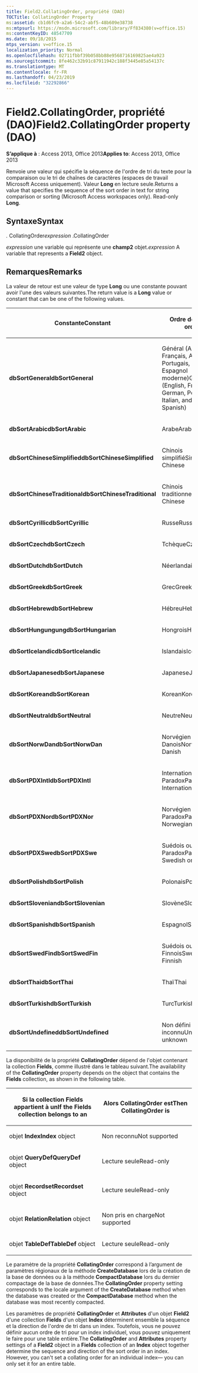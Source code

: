 ```yaml
---
title: Field2.CollatingOrder, propriété (DAO)
TOCTitle: CollatingOrder Property
ms:assetid: cb1d6fc9-a2a6-54c2-abf5-48b609e38738
ms:mtpsurl: https://msdn.microsoft.com/library/Ff834380(v=office.15)
ms:contentKeyID: 48547709
ms.date: 09/18/2015
mtps_version: v=office.15
localization_priority: Normal
ms.openlocfilehash: 02711fbbf39b058bb88e9568716169825ae4a923
ms.sourcegitcommit: 8fe462c32b91c87911942c188f3445e85a54137c
ms.translationtype: MT
ms.contentlocale: fr-FR
ms.lasthandoff: 04/23/2019
ms.locfileid: "32292866"
---
```

# <a name="field2collatingorder-property-dao"></a><span data-ttu-id="6aa62-102">Field2.CollatingOrder, propriété (DAO)</span><span class="sxs-lookup"><span data-stu-id="6aa62-102">Field2.CollatingOrder property (DAO)</span></span>


<span data-ttu-id="6aa62-103">**S’applique à** : Access 2013, Office 2013</span><span class="sxs-lookup"><span data-stu-id="6aa62-103">**Applies to**: Access 2013, Office 2013</span></span>

<span data-ttu-id="6aa62-p101">Renvoie une valeur qui spécifie la séquence de l'ordre de tri du texte pour la comparaison ou le tri de chaînes de caractères (espaces de travail Microsoft Access uniquement). Valeur **Long** en lecture seule.</span><span class="sxs-lookup"><span data-stu-id="6aa62-p101">Returns a value that specifies the sequence of the sort order in text for string comparison or sorting (Microsoft Access workspaces only). Read-only **Long**.</span></span>

## <a name="syntax"></a><span data-ttu-id="6aa62-106">Syntaxe</span><span class="sxs-lookup"><span data-stu-id="6aa62-106">Syntax</span></span>

<span data-ttu-id="6aa62-107">*.* CollatingOrder</span><span class="sxs-lookup"><span data-stu-id="6aa62-107">*expression* .CollatingOrder</span></span>

<span data-ttu-id="6aa62-108">*expression* une variable qui représente une **champ2** objet.</span><span class="sxs-lookup"><span data-stu-id="6aa62-108">*expression* A variable that represents a **Field2** object.</span></span>

## <a name="remarks"></a><span data-ttu-id="6aa62-109">Remarques</span><span class="sxs-lookup"><span data-stu-id="6aa62-109">Remarks</span></span>

<span data-ttu-id="6aa62-110">La valeur de retour est une valeur de type **Long** ou une constante pouvant avoir l'une des valeurs suivantes.</span><span class="sxs-lookup"><span data-stu-id="6aa62-110">The return value is a **Long** value or constant that can be one of the following values.</span></span>

<table>
<colgroup>
<col style="width: 50%" />
<col style="width: 50%" />
</colgroup>
<thead>
<tr class="header">
<th><p><span data-ttu-id="6aa62-111">Constante</span><span class="sxs-lookup"><span data-stu-id="6aa62-111">Constant</span></span></p></th>
<th><p><span data-ttu-id="6aa62-112">Ordre de tri</span><span class="sxs-lookup"><span data-stu-id="6aa62-112">Sort order</span></span></p></th>
</tr>
</thead>
<tbody>
<tr class="odd">
<td><p><span data-ttu-id="6aa62-113"><strong>dbSortGeneral</strong></span><span class="sxs-lookup"><span data-stu-id="6aa62-113"><strong>dbSortGeneral</strong></span></span></p></td>
<td><p><span data-ttu-id="6aa62-114">Général (Anglais, Français, Allemand, Portugais, Italien et Espagnol moderne)</span><span class="sxs-lookup"><span data-stu-id="6aa62-114">General (English, French, German, Portuguese, Italian, and Modern Spanish)</span></span></p></td>
</tr>
<tr class="even">
<td><p><span data-ttu-id="6aa62-115"><strong>dbSortArabic</strong></span><span class="sxs-lookup"><span data-stu-id="6aa62-115"><strong>dbSortArabic</strong></span></span></p></td>
<td><p><span data-ttu-id="6aa62-116">Arabe</span><span class="sxs-lookup"><span data-stu-id="6aa62-116">Arabic</span></span></p></td>
</tr>
<tr class="odd">
<td><p><span data-ttu-id="6aa62-117"><strong>dbSortChineseSimplified</strong></span><span class="sxs-lookup"><span data-stu-id="6aa62-117"><strong>dbSortChineseSimplified</strong></span></span></p></td>
<td><p><span data-ttu-id="6aa62-118">Chinois simplifié</span><span class="sxs-lookup"><span data-stu-id="6aa62-118">Simplified Chinese</span></span></p></td>
</tr>
<tr class="even">
<td><p><span data-ttu-id="6aa62-119"><strong>dbSortChineseTraditional</strong></span><span class="sxs-lookup"><span data-stu-id="6aa62-119"><strong>dbSortChineseTraditional</strong></span></span></p></td>
<td><p><span data-ttu-id="6aa62-120">Chinois traditionnel</span><span class="sxs-lookup"><span data-stu-id="6aa62-120">Traditional Chinese</span></span></p></td>
</tr>
<tr class="odd">
<td><p><span data-ttu-id="6aa62-121"><strong>dbSortCyrillic</strong></span><span class="sxs-lookup"><span data-stu-id="6aa62-121"><strong>dbSortCyrillic</strong></span></span></p></td>
<td><p><span data-ttu-id="6aa62-122">Russe</span><span class="sxs-lookup"><span data-stu-id="6aa62-122">Russian</span></span></p></td>
</tr>
<tr class="even">
<td><p><span data-ttu-id="6aa62-123"><strong>dbSortCzech</strong></span><span class="sxs-lookup"><span data-stu-id="6aa62-123"><strong>dbSortCzech</strong></span></span></p></td>
<td><p><span data-ttu-id="6aa62-124">Tchèque</span><span class="sxs-lookup"><span data-stu-id="6aa62-124">Czech</span></span></p></td>
</tr>
<tr class="odd">
<td><p><span data-ttu-id="6aa62-125"><strong>dbSortDutch</strong></span><span class="sxs-lookup"><span data-stu-id="6aa62-125"><strong>dbSortDutch</strong></span></span></p></td>
<td><p><span data-ttu-id="6aa62-126">Néerlandais</span><span class="sxs-lookup"><span data-stu-id="6aa62-126">Dutch</span></span></p></td>
</tr>
<tr class="even">
<td><p><span data-ttu-id="6aa62-127"><strong>dbSortGreek</strong></span><span class="sxs-lookup"><span data-stu-id="6aa62-127"><strong>dbSortGreek</strong></span></span></p></td>
<td><p><span data-ttu-id="6aa62-128">Grec</span><span class="sxs-lookup"><span data-stu-id="6aa62-128">Greek</span></span></p></td>
</tr>
<tr class="odd">
<td><p><span data-ttu-id="6aa62-129"><strong>dbSortHebrew</strong></span><span class="sxs-lookup"><span data-stu-id="6aa62-129"><strong>dbSortHebrew</strong></span></span></p></td>
<td><p><span data-ttu-id="6aa62-130">Hébreu</span><span class="sxs-lookup"><span data-stu-id="6aa62-130">Hebrew</span></span></p></td>
</tr>
<tr class="even">
<td><p><span data-ttu-id="6aa62-131"><strong>dbSortHungungung</strong></span><span class="sxs-lookup"><span data-stu-id="6aa62-131"><strong>dbSortHungarian</strong></span></span></p></td>
<td><p><span data-ttu-id="6aa62-132">Hongrois</span><span class="sxs-lookup"><span data-stu-id="6aa62-132">Hungarian</span></span></p></td>
</tr>
<tr class="odd">
<td><p><span data-ttu-id="6aa62-133"><strong>dbSortIcelandic</strong></span><span class="sxs-lookup"><span data-stu-id="6aa62-133"><strong>dbSortIcelandic</strong></span></span></p></td>
<td><p><span data-ttu-id="6aa62-134">Islandais</span><span class="sxs-lookup"><span data-stu-id="6aa62-134">Icelandic</span></span></p></td>
</tr>
<tr class="even">
<td><p><span data-ttu-id="6aa62-135"><strong>dbSortJapanese</strong></span><span class="sxs-lookup"><span data-stu-id="6aa62-135"><strong>dbSortJapanese</strong></span></span></p></td>
<td><p><span data-ttu-id="6aa62-136">Japanese</span><span class="sxs-lookup"><span data-stu-id="6aa62-136">Japanese</span></span></p></td>
</tr>
<tr class="odd">
<td><p><span data-ttu-id="6aa62-137"><strong>dbSortKorean</strong></span><span class="sxs-lookup"><span data-stu-id="6aa62-137"><strong>dbSortKorean</strong></span></span></p></td>
<td><p><span data-ttu-id="6aa62-138">Korean</span><span class="sxs-lookup"><span data-stu-id="6aa62-138">Korean</span></span></p></td>
</tr>
<tr class="even">
<td><p><span data-ttu-id="6aa62-139"><strong>dbSortNeutral</strong></span><span class="sxs-lookup"><span data-stu-id="6aa62-139"><strong>dbSortNeutral</strong></span></span></p></td>
<td><p><span data-ttu-id="6aa62-140">Neutre</span><span class="sxs-lookup"><span data-stu-id="6aa62-140">Neutral</span></span></p></td>
</tr>
<tr class="odd">
<td><p><span data-ttu-id="6aa62-141"><strong>dbSortNorwDan</strong></span><span class="sxs-lookup"><span data-stu-id="6aa62-141"><strong>dbSortNorwDan</strong></span></span></p></td>
<td><p><span data-ttu-id="6aa62-142">Norvégien ou Danois</span><span class="sxs-lookup"><span data-stu-id="6aa62-142">Norwegian or Danish</span></span></p></td>
</tr>
<tr class="even">
<td><p><span data-ttu-id="6aa62-143"><strong>dbSortPDXIntl</strong></span><span class="sxs-lookup"><span data-stu-id="6aa62-143"><strong>dbSortPDXIntl</strong></span></span></p></td>
<td><p><span data-ttu-id="6aa62-144">International Paradox</span><span class="sxs-lookup"><span data-stu-id="6aa62-144">Paradox International</span></span></p></td>
</tr>
<tr class="odd">
<td><p><span data-ttu-id="6aa62-145"><strong>dbSortPDXNor</strong></span><span class="sxs-lookup"><span data-stu-id="6aa62-145"><strong>dbSortPDXNor</strong></span></span></p></td>
<td><p><span data-ttu-id="6aa62-146">Norvégien ou Danois Paradox</span><span class="sxs-lookup"><span data-stu-id="6aa62-146">Paradox Norwegian or Danish</span></span></p></td>
</tr>
<tr class="even">
<td><p><span data-ttu-id="6aa62-147"><strong>dbSortPDXSwe</strong></span><span class="sxs-lookup"><span data-stu-id="6aa62-147"><strong>dbSortPDXSwe</strong></span></span></p></td>
<td><p><span data-ttu-id="6aa62-148">Suédois ou Finnois Paradox</span><span class="sxs-lookup"><span data-stu-id="6aa62-148">Paradox Swedish or Finnish</span></span></p></td>
</tr>
<tr class="odd">
<td><p><span data-ttu-id="6aa62-149"><strong>dbSortPolish</strong></span><span class="sxs-lookup"><span data-stu-id="6aa62-149"><strong>dbSortPolish</strong></span></span></p></td>
<td><p><span data-ttu-id="6aa62-150">Polonais</span><span class="sxs-lookup"><span data-stu-id="6aa62-150">Polish</span></span></p></td>
</tr>
<tr class="even">
<td><p><span data-ttu-id="6aa62-151"><strong>dbSortSlovenian</strong></span><span class="sxs-lookup"><span data-stu-id="6aa62-151"><strong>dbSortSlovenian</strong></span></span></p></td>
<td><p><span data-ttu-id="6aa62-152">Slovène</span><span class="sxs-lookup"><span data-stu-id="6aa62-152">Slovenian</span></span></p></td>
</tr>
<tr class="odd">
<td><p><span data-ttu-id="6aa62-153"><strong>dbSortSpanish</strong></span><span class="sxs-lookup"><span data-stu-id="6aa62-153"><strong>dbSortSpanish</strong></span></span></p></td>
<td><p><span data-ttu-id="6aa62-154">Espagnol</span><span class="sxs-lookup"><span data-stu-id="6aa62-154">Spanish</span></span></p></td>
</tr>
<tr class="even">
<td><p><span data-ttu-id="6aa62-155"><strong>dbSortSwedFin</strong></span><span class="sxs-lookup"><span data-stu-id="6aa62-155"><strong>dbSortSwedFin</strong></span></span></p></td>
<td><p><span data-ttu-id="6aa62-156">Suédois ou Finnois</span><span class="sxs-lookup"><span data-stu-id="6aa62-156">Swedish or Finnish</span></span></p></td>
</tr>
<tr class="odd">
<td><p><span data-ttu-id="6aa62-157"><strong>dbSortThai</strong></span><span class="sxs-lookup"><span data-stu-id="6aa62-157"><strong>dbSortThai</strong></span></span></p></td>
<td><p><span data-ttu-id="6aa62-158">Thaï</span><span class="sxs-lookup"><span data-stu-id="6aa62-158">Thai</span></span></p></td>
</tr>
<tr class="even">
<td><p><span data-ttu-id="6aa62-159"><strong>dbSortTurkish</strong></span><span class="sxs-lookup"><span data-stu-id="6aa62-159"><strong>dbSortTurkish</strong></span></span></p></td>
<td><p><span data-ttu-id="6aa62-160">Turc</span><span class="sxs-lookup"><span data-stu-id="6aa62-160">Turkish</span></span></p></td>
</tr>
<tr class="odd">
<td><p><span data-ttu-id="6aa62-161"><strong>dbSortUndefined</strong></span><span class="sxs-lookup"><span data-stu-id="6aa62-161"><strong>dbSortUndefined</strong></span></span></p></td>
<td><p><span data-ttu-id="6aa62-162">Non défini ou inconnu</span><span class="sxs-lookup"><span data-stu-id="6aa62-162">Undefined or unknown</span></span></p></td>
</tr>
</tbody>
</table>


<span data-ttu-id="6aa62-163">La disponibilité de la propriété **CollatingOrder** dépend de l'objet contenant la collection **Fields**, comme illustré dans le tableau suivant.</span><span class="sxs-lookup"><span data-stu-id="6aa62-163">The availability of the **CollatingOrder** property depends on the object that contains the **Fields** collection, as shown in the following table.</span></span>

<table>
<colgroup>
<col style="width: 50%" />
<col style="width: 50%" />
</colgroup>
<thead>
<tr class="header">
<th><p><span data-ttu-id="6aa62-164">Si la collection Fields appartient à un</span><span class="sxs-lookup"><span data-stu-id="6aa62-164">If the Fields collection belongs to an</span></span></p></th>
<th><p><span data-ttu-id="6aa62-165">Alors CollatingOrder est</span><span class="sxs-lookup"><span data-stu-id="6aa62-165">Then CollatingOrder is</span></span></p></th>
</tr>
</thead>
<tbody>
<tr class="odd">
<td><p><span data-ttu-id="6aa62-166">objet <strong>Index</strong></span><span class="sxs-lookup"><span data-stu-id="6aa62-166"><strong>Index</strong> object</span></span></p></td>
<td><p><span data-ttu-id="6aa62-167">Non reconnu</span><span class="sxs-lookup"><span data-stu-id="6aa62-167">Not supported</span></span></p></td>
</tr>
<tr class="even">
<td><p><span data-ttu-id="6aa62-168">objet <strong>QueryDef</strong></span><span class="sxs-lookup"><span data-stu-id="6aa62-168"><strong>QueryDef</strong> object</span></span></p></td>
<td><p><span data-ttu-id="6aa62-169">Lecture seule</span><span class="sxs-lookup"><span data-stu-id="6aa62-169">Read-only</span></span></p></td>
</tr>
<tr class="odd">
<td><p><span data-ttu-id="6aa62-170">objet <strong>Recordset</strong></span><span class="sxs-lookup"><span data-stu-id="6aa62-170"><strong>Recordset</strong> object</span></span></p></td>
<td><p><span data-ttu-id="6aa62-171">Lecture seule</span><span class="sxs-lookup"><span data-stu-id="6aa62-171">Read-only</span></span></p></td>
</tr>
<tr class="even">
<td><p><span data-ttu-id="6aa62-172">objet <strong>Relation</strong></span><span class="sxs-lookup"><span data-stu-id="6aa62-172"><strong>Relation</strong> object</span></span></p></td>
<td><p><span data-ttu-id="6aa62-173">Non pris en charge</span><span class="sxs-lookup"><span data-stu-id="6aa62-173">Not supported</span></span></p></td>
</tr>
<tr class="odd">
<td><p><span data-ttu-id="6aa62-174">objet <strong>TableDef</strong></span><span class="sxs-lookup"><span data-stu-id="6aa62-174"><strong>TableDef</strong> object</span></span></p></td>
<td><p><span data-ttu-id="6aa62-175">Lecture seule</span><span class="sxs-lookup"><span data-stu-id="6aa62-175">Read-only</span></span></p></td>
</tr>
</tbody>
</table>


<span data-ttu-id="6aa62-176">Le paramètre de la propriété **CollatingOrder** correspond à l’argument de paramètres régionaux de la méthode **CreateDatabase** lors de la création de la base de données ou à la méthode **CompactDatabase** lors du dernier compactage de la base de données.</span><span class="sxs-lookup"><span data-stu-id="6aa62-176">The **CollatingOrder** property setting corresponds to the locale argument of the **CreateDatabase** method when the database was created or the **CompactDatabase** method when the database was most recently compacted.</span></span>

<span data-ttu-id="6aa62-p102">Les paramètres de propriété **CollatingOrder** et **Attributes** d'un objet **Field2** d'une collection **Fields** d'un objet **Index** déterminent ensemble la séquence et la direction de l'ordre de tri dans un index. Toutefois, vous ne pouvez définir aucun ordre de tri pour un index individuel, vous pouvez uniquement le faire pour une table entière.</span><span class="sxs-lookup"><span data-stu-id="6aa62-p102">The **CollatingOrder** and **Attributes** property settings of a **Field2** object in a **Fields** collection of an **Index** object together determine the sequence and direction of the sort order in an index. However, you can't set a collating order for an individual index— you can only set it for an entire table.</span></span>

